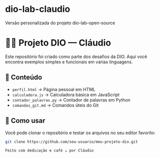 # dio-lab-claudio
Versão personalizada do projeto dio-lab-open-source
# 👨‍💻 Projeto DIO — Cláudio

Este repositório foi criado como parte dos desafios da DIO. Aqui você encontra exemplos simples e funcionais em várias linguagens.

## 🧩 Conteúdo

- `perfil.html` → Página pessoal em HTML
- `calculadora.js` → Calculadora básica em JavaScript
- `contador_palavras.py` → Contador de palavras em Python
- `comandos_git.md` → Comandos úteis do Git

## 🚀 Como usar

Você pode clonar o repositório e testar os arquivos no seu editor favorito:

```bash
git clone https://github.com/seu-usuario/meu-projeto-dio.git

Feito com dedicação e café ☕ por Cláudio
